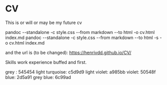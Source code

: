 # CV
This is or will or may be my future cv


pandoc --standalone -c style.css --from markdown --to html -o cv.html index.md
pandoc --standalone -c style.css --from markdown --to html -s -o cv.html index.md


and the url is (to be changed):
https://henrivdd.github.io/CV/

Skills
work experience buffed and first.

grey : 545454
light turquoise: c5d9d9
light violet: a985bb
violet: 50548f
blue: 2d5a91
grey blue: 6c99ad
